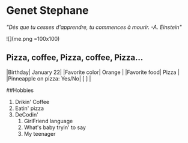 # Genet Stephane
*"Dès que tu cesses d'apprendre, tu commences à mourir. -A. Einstein"*

![](me.png =100x100)

## Pizza, coffee, Pizza, coffee, Pizza...
|Birthday| January 22|
|Favorite color| Orange |
|Favorite food| Pizza |
|Pinneapple on pizza: Yes/No| [ ] |

##Hobbies
1. Drikin' Coffee
2. Eatin' pizza
3. DeCodin'
    1. GirlFriend language
    2. What's baby tryin' to say
    3. My teenager
